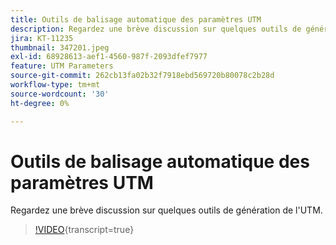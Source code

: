 ```yaml
---
title: Outils de balisage automatique des paramètres UTM
description: Regardez une brève discussion sur quelques outils de génération de l'UTM.
jira: KT-11235
thumbnail: 347201.jpeg
exl-id: 68928613-aef1-4560-987f-2093dfef7977
feature: UTM Parameters
source-git-commit: 262cb13fa02b32f7918ebd569720b80078c2b28d
workflow-type: tm+mt
source-wordcount: '30'
ht-degree: 0%

---
```


# Outils de balisage automatique des paramètres UTM

Regardez une brève discussion sur quelques outils de génération de l&#39;UTM.

>[!VIDEO](https://video.tv.adobe.com/v/3422306/?learn=on&captions=fre_fr){transcript=true}
